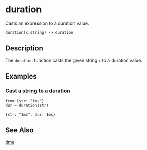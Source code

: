 # duration

Casts an expression to a duration value.

```tql
duration(x:string) -> duration
```

## Description

The `duration` function casts the given string `x` to a duration value.

## Examples

### Cast a string to a duration

```tql
from {str: "1ms"}
dur = duration(str)
```

```tql
{str: "1ms", dur: 1ms}
```

## See Also

[time](time.md)
